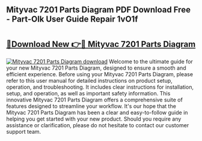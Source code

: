 ## Mityvac 7201 Parts Diagram PDF Download Free - Part-Olk User Guide Repair 1vO1f

# <h2><a href="http://dfl58c8.blite.top/?on=Mityvac+7201+Parts+Diagram">🔗Download New 👉🔴 Mityvac 7201 Parts Diagram</a></h2>

[![Mityvac 7201 Parts Diagram download](https://i.imgur.com/lujVjoI.png)](http://dfl58c8.blite.top/?on=Mityvac+7201+Parts+Diagram)
Welcome to the ultimate guide for your new Mityvac 7201 Parts Diagram, designed to ensure a smooth and efficient experience. Before using your Mityvac 7201 Parts Diagram, please refer to this user manual for detailed instructions on product setup, operation, and troubleshooting. It includes clear instructions for installation, setup, and operation, as well as important safety information. This innovative Mityvac 7201 Parts Diagram offers a comprehensive suite of features designed to streamline your workflow. It's our hope that the Mityvac 7201 Parts Diagram has been a clear and easy-to-follow guide in helping you get started with your new product. Should you require any assistance or clarification, please do not hesitate to contact our customer support team.
